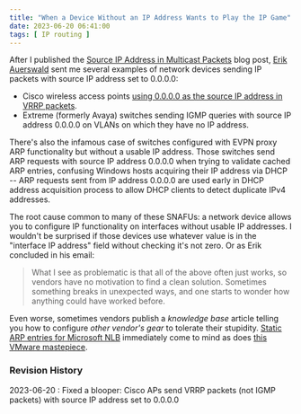 ```yaml
---
title: "When a Device Without an IP Address Wants to Play the IP Game"
date: 2023-06-20 06:41:00
tags: [ IP routing ]
---
```

After I published the [Source IP Address in Multicast Packets](/2023/06/multicast-source-address.html) blog post, [Erik Auerswald](https://www.linkedin.com/in/erik-auerswald-2b8b73171) sent me several examples of network devices sending IP packets with source IP address set to 0.0.0.0:

* Cisco wireless access points [using 0.0.0.0 as the source IP address in VRRP packets](https://extremeportal.force.com/ExtrArticleDetail?an=000111647).
* Extreme (formerly Avaya) switches sending IGMP queries with source IP address 0.0.0.0 on VLANs on which they have no IP address.
<!--more-->
There's also the infamous case of switches configured with EVPN proxy ARP functionality but without a usable IP address. Those switches send ARP requests with source IP address 0.0.0.0 when trying to validate cached ARP entries, confusing Windows hosts acquiring their IP address via DHCP -- ARP requests sent from IP address 0.0.0.0 are used early in DHCP address acquisition process to allow DHCP clients to detect duplicate IPv4 addresses.

The root cause common to many of these SNAFUs: a network device allows you to configure IP functionality on interfaces without usable IP addresses. I wouldn't be surprised if those devices use whatever value is in the "interface IP address" field without checking it's not zero. Or as Erik concluded in his email:

> What I see as problematic is that all of the above often just works, so vendors have no motivation to find a clean solution.  Sometimes something breaks in unexpected ways, and one starts to wonder how anything could have worked before.

Even worse, sometimes vendors publish a _knowledge base_ article telling you how to configure _other vendor's gear_ to tolerate their stupidity. [Static ARP entries for Microsoft NLB](https://learn.microsoft.com/en-us/troubleshoot/windows-server/networking/configure-network-to-support-nlb-operation-mode) immediately come to mind as does [this VMware mastepiece](https://kb.vmware.com/s/article/1003804).

### Revision History

2023-06-20
: Fixed a blooper: Cisco APs send VRRP packets (not IGMP packets) with source IP address set to 0.0.0.0

